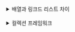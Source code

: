 <details>
<summary>
배열과 링크드 리스트 차이</summary>
<div>

### 배열

- 크기가 정해져 있다.
- 연속된 메모리 공간에 저장된다.

#### 문제점

- 더 많은 데이터를 저장하고싶다면?
    - 새로운 공간을 만들어서 옮겨야 한다.
- 중간에 데이터를 저장하거나 삭제하는 경우
    - 여러개의 데이터를 옮겨야한다.

### Linked List

- 연속된 공간에 데이터를 저장하지 않는다.
- 노드들로 구성되어있다.
- 첫번째 노드는 헤드라고 불리며 next로 연결되어있음

### 실제로는 동적 배열을 더욱 많이 사용

- 연결 리스트는 조회가 느리기 때문
- 중간 추가, 삭제 또한 비용이 든다.
- 다음 노드를 기억하는데 추가 메모리 사용
- 메모리가 퍼져있으므로 캐시의 효과를 누리지 못한다.(데이터가 메모리에 순서대로 저장되어 있기 때문)

### 그럼 언제 연결 리스트를 사용하나?

- 잦은 추가와 삭제가 이뤄질때

</div>
</details>

<br>

<details>
<summary>컬렉션 프레임워크</summary>
<div>

## 컬렉션 프레임워크에 대한 설명
- 다수의 데이터를 쉽고 효과적으로 관리할 수 있는 표준화된 방법을 제공하는 클래스의 집합
- 자바 컬렉션에는 List,Set,Map 인터페이스를 기준으로 여러 구현체가 존재하며, 더 나아가 Stack, Queue 인터페이스도 존재

### List,Set,Map의 특징에 대해 설명
- List는 순서가 있는 데이터의 집합이며 데이터 중복을 허용(ArrayList, LinkedList)
- Set은 순서가 없는 데이터 집합이며, 데이터의 중복을 허용하지 않는다(HashSet,LinkedHashSet,TreeSet)
- Map은 key value가 쌍으로 이루고있으며, 키를 기준으로 중복을 허용하지 않고, 순서가 없습니다. Key의 순서를 보장하기 위해서는 LinkedHashMap 사용 (HashMap, TreeMap, HashTable)

### Set과 Map의 타입이 Wrapper Class가 아닌 Object를 받을때 중복은 어떻게 하는지 설명
- hashCode() 메서드를 오버라이딩해 리턴된 해시코드 값이 같은지 보고 다르다면 다른 객체로 판단, 같으면 equals()메서드로 오버라이딩해 다시 비교 두개가 모두 맞다면 중복 객체

### 컬렉션 프레임워크를 쓰는 이유 설명
- 배열을 사용하다 보면 여러 비효율적인 문제가 생기는데 그중 크기가 고정적이라는 문제가 있다. 배열의 크기는 생성될때 결정되며, 그 이상 넘어가면 데이터 저장 불가능하다. 또한 데이터를 삭제하면 해당 인덱스는 비어있어 메모리 낭비가된다.
- 이러한 문제점을 해결하기 위해 추가, 삭제, 검색 ,저장이 가능한 자료구조를 만들어 놓았다.

### ArrayList에 대해 설명
- 크기가 가변적으로 변하는 선형 리스트
- 객체들이 추가되어 용량 초과시 자동으로 용량이 늘어난다.

### LinkedList에 대해 설명
- 각 노드가 데이터와 포인터를 가지며, 한 줄로 연결된 자료구조
- 특정 요소 접근하기 위해서는 순차 탐색이 필요함으로 탐색속도가 떨어진다

### ArrayList vs LinkedList
- 검색 또는 정렬을 자주하는 경우 배열
- 데이터의 추가,삭제가 많은 경우 linkedlist

### HashSet에 대해 설명
- 객체를 중복해서 저장할 수 없고 하나의 null 값만 저장가능
- 저장 순서가 유지되지 않는다

#### 저장 순서를 유지해야한다면?
- LinkedHashSet 클래스 사용

#### HashSet vs TreeSet
- 자동 정렬을 해주고 안해주고의 차이점이 존재

#### Set 장점 단점
- 장점
  - 중복을 자동으로 제거, 비선형 구조이기에 순서가 없으며, 그렇기에 인덱스도 존재하지 않음
- 단점
  - 값을 추가하거나 삭제할 때 값이 내부에 있는지 검색한 뒤 추가나 삭제를 함으로 list구조에 비해 속도가 느리다

#### HashSet에서 중복을 걸러내는 과정?
- 객체를 저장하기 전 객체의 hashCode()메서드 호출후 해시코드를 얻어내 저장된 객체들의 해시코드와 비교한 뒤 같은 해시코드가 있으면 equals()메서드로 다시 비교해 true가 나오면 같은 객체로 판단후 중복 저장하지 않는다.

### TreeSet에 대해 설명
- 마찬가지로 중복해 저장할 수 없으며, 저장 순서가 유지되지 않는다.
- 이진 탐색 트리 구조로 이루어져 추가 삭제에 시간은 더 걸리지만 정렬, 검색에 높은 성능이 있다.

### TreeSet의 구조?
- 이진탐색트리 중 성능이 향상된 레드-블랙-트리로 구현
- 일반적인 이진 탐색 트리는 트리 높이만큼 시간이 걸린다.
- 한쪽으로 치우칠 경우 비효율적

### 레드 블랙 트리?
- 부모 노드보다 작은 값을 가지는 노드는 왼쪽 큰 값은 오른쪽으로 배치한다
- 루트노드와 모든 리프 노드는 검정색이며, 빨간 노드의 자식은 항상 검정색

### HashMap에 대해 설명
- key value 쌍으로 구성된 자료구조이며 키 값 모두 객체이다.
- 값은 중복되지만 키는 중복 불가능
- 만약 중복해서 저장시 새로운 값으로 대치

### HashTable과 HashMap의 차이점
- HashMap은 보조 해시 함수를 사용하기에 사용하지 않는 HashTable에 비해 해시 충돌이 덜 일어나 성능상 이점
- HashTable은 동기화 지원 HashMap은 동기화 지원 안함

### TreeMap에 대해 설명
- 객체를 저장시 자동 정렬(오름차순)
- HashMap에 비해 추가,삭제 성능이 떨어짐 
- 정렬된 데이터에서 조회할경우 성능이 더 좋다

### TreeMap과 TreeSet의 차이점?
- set은 값만 저장 map은 키와 값으로 구성된 entry 객체 저장

### Tree란 무엇일까?
- Tree는 비선형 자료구조 중 하나입니다.
- 비선형이란 말 그대로 일직선으로 나타내지 못하는 방식이며, 그중 트리는 계층적 구조를 띄고 있습니다.

#### 그럼 계층적 구조에 어떻게 자료를 저장하나?
1. 데이터와 연결 상태를 저장할 클래스 공간(노드) 생성
2. 각각의 노드들에 값 저장
3. 노드 간 연결 상태 정의

</div>
</details>